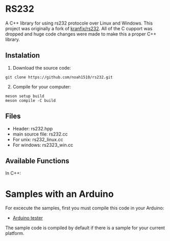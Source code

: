 RS232
=====

A C++ library for using rs232 protocole over Linux and Windows.
This project was originally a fork of [kranfix/rs232](https://github.com/kranfix/rs232).
All of the C cupport was dropped and huge code changes were made to make this a proper C++ library.

## Instalation

1) Download the source code:

```
git clone https://github.com/noah1510/rs232.git
```

2) Compile for your computer:


```
meson setup build
meson compile -C build
```

## Files

* Header: rs232.hpp
* main source file: rs232.cc
* For unix: rs232_linux.cc
* For windows: rs2323_win.cc


## Available Functions

In C++:

# Samples with an Arduino

For excecute the samples, first you must compile this code
in your Arduino:

- [Arduino tester](example/arduino_tester/arduino_tester.ino)

The sample code is compiled by default if there is a sample for your current platform.
